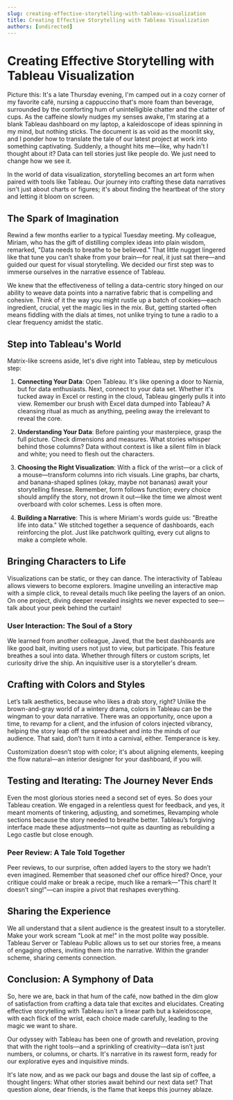 ```yaml
---
slug: creating-effective-storytelling-with-tableau-visualization
title: Creating Effective Storytelling with Tableau Visualization
authors: [undirected]
---
```



# Creating Effective Storytelling with Tableau Visualization

Picture this: It's a late Thursday evening, I'm camped out in a cozy corner of my favorite café, nursing a cappuccino that's more foam than beverage, surrounded by the comforting hum of unintelligible chatter and the clatter of cups. As the caffeine slowly nudges my senses awake, I'm staring at a blank Tableau dashboard on my laptop, a kaleidoscope of ideas spinning in my mind, but nothing sticks. The document is as void as the moonlit sky, and I ponder how to translate the tale of our latest project at work into something captivating. Suddenly, a thought hits me—like, why hadn't I thought about it? Data can tell stories just like people do. We just need to change how we see it.

In the world of data visualization, storytelling becomes an art form when paired with tools like Tableau. Our journey into crafting these data narratives isn't just about charts or figures; it's about finding the heartbeat of the story and letting it bloom on screen.

## The Spark of Imagination

Rewind a few months earlier to a typical Tuesday meeting. My colleague, Miriam, who has the gift of distilling complex ideas into plain wisdom, remarked, "Data needs to breathe to be believed." That little nugget lingered like that tune you can’t shake from your brain—for real, it just sat there—and guided our quest for visual storytelling. We decided our first step was to immerse ourselves in the narrative essence of Tableau.

We knew that the effectiveness of telling a data-centric story hinged on our ability to weave data points into a narrative fabric that is compelling and cohesive. Think of it the way you might rustle up a batch of cookies—each ingredient, crucial, yet the magic lies in the mix. But, getting started often means fiddling with the dials at times, not unlike trying to tune a radio to a clear frequency amidst the static.

## Step into Tableau's World

Matrix-like screens aside, let's dive right into Tableau, step by meticulous step:

1. **Connecting Your Data**: Open Tableau. It's like opening a door to Narnia, but for data enthusiasts. Next, connect to your data set. Whether it's tucked away in Excel or resting in the cloud, Tableau gingerly pulls it into view. Remember our brush with Excel data dumped into Tableau? A cleansing ritual as much as anything, peeling away the irrelevant to reveal the core.

2. **Understanding Your Data**: Before painting your masterpiece, grasp the full picture. Check dimensions and measures. What stories whisper behind those columns? Data without context is like a silent film in black and white; you need to flesh out the characters.

3. **Choosing the Right Visualization**: With a flick of the wrist—or a click of a mouse—transform columns into rich visuals. Line graphs, bar charts, and banana-shaped splines (okay, maybe not bananas) await your storytelling finesse. Remember, form follows function; every choice should amplify the story, not drown it out—like the time we almost went overboard with color schemes. Less is often more.

4. **Building a Narrative**: This is where Miriam's words guide us: "Breathe life into data." We stitched together a sequence of dashboards, each reinforcing the plot. Just like patchwork quilting, every cut aligns to make a complete whole.

## Bringing Characters to Life

Visualizations can be static, or they can dance. The interactivity of Tableau allows viewers to become explorers. Imagine unveiling an interactive map with a simple click, to reveal details much like peeling the layers of an onion. On one project, diving deeper revealed insights we never expected to see—talk about your peek behind the curtain!

### User Interaction: The Soul of a Story

We learned from another colleague, Javed, that the best dashboards are like good bait, inviting users not just to view, but participate. This feature breathes a soul into data. Whether through filters or custom scripts, let curiosity drive the ship. An inquisitive user is a storyteller's dream.

## Crafting with Colors and Styles

Let’s talk aesthetics, because who likes a drab story, right? Unlike the brown-and-gray world of a wintery drama, colors in Tableau can be the wingman to your data narrative. There was an opportunity, once upon a time, to revamp for a client, and the infusion of colors injected vibrancy, helping the story leap off the spreadsheet and into the minds of our audience. That said, don’t turn it into a carnival, either. Temperance is key.

Customization doesn’t stop with color; it's about aligning elements, keeping the flow natural—an interior designer for your dashboard, if you will.

## Testing and Iterating: The Journey Never Ends

Even the most glorious stories need a second set of eyes. So does your Tableau creation. We engaged in a relentless quest for feedback, and yes, it meant moments of tinkering, adjusting, and sometimes, Revamping whole sections because the story needed to breathe better. Tableau’s forgiving interface made these adjustments—not quite as daunting as rebuilding a Lego castle but close enough.

### Peer Review: A Tale Told Together

Peer reviews, to our surprise, often added layers to the story we hadn’t even imagined. Remember that seasoned chef our office hired? Once, your critique could make or break a recipe, much like a remark—"This chart! It doesn’t sing!"—can inspire a pivot that reshapes everything.

## Sharing the Experience

We all understand that a silent audience is the greatest insult to a storyteller. Make your work scream "Look at me!" in the most polite way possible. Tableau Server or Tableau Public allows us to set our stories free, a means of engaging others, inviting them into the narrative. Within the grander scheme, sharing cements connection.

## Conclusion: A Symphony of Data

So, here we are, back in that hum of the café, now bathed in the dim glow of satisfaction from crafting a data tale that excites and elucidates. Creating effective storytelling with Tableau isn't a linear path but a kaleidoscope, with each flick of the wrist, each choice made carefully, leading to the magic we want to share.

Our odyssey with Tableau has been one of growth and revelation, proving that with the right tools—and a sprinkling of creativity—data isn’t just numbers, or columns, or charts. It's narrative in its rawest form, ready for our explorative eyes and inquisitive minds.

It's late now, and as we pack our bags and douse the last sip of coffee, a thought lingers: What other stories await behind our next data set? That question alone, dear friends, is the flame that keeps this journey ablaze.
```
